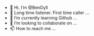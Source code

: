 - 👋 Hi, I’m @BenDyll
- 👀 Long time listener. First time caller ...
- 🌱 I’m currently learning Github ...
- 💞️ I’m looking to collaborate on ...
- 📫 How to reach me ...

<!---
BenDyll/BenDyll is a ✨ special ✨ repository because its `README.md` (this file) appears on your GitHub profile.
You can click the Preview link to take a look at your changes.
--->
